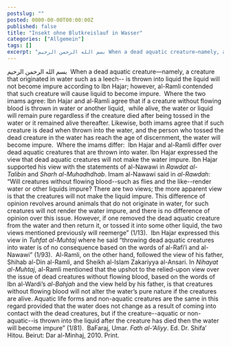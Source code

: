 ```yaml
---
postslug: ""
posted: 0000-00-00T00:00:00Z
published: false
title: "Insekt ohne Blutkreislauf in Wasser"
categories: ["Allgemein"]
tags: []
excerpt: "بسم الله الرحمن الرحيم When a dead aquatic creature—namely, a creature that originated in water suc..."
---
```


بسم الله الرحمن الرحيم 
When a dead aquatic creature—namely, a creature that originated in water such as a leech-- is thrown into liquid the liquid will not become impure according to Ibn Hajar; however, al-Ramli contended that such creature will cause liquid to become impure. 
Where the two imams agree:
Ibn Hajar and al-Ramli agree that if a creature without flowing blood is thrown in water or another liquid,  while alive, the water or liquid will remain pure regardless if the creature died after being tossed in the water or it remained alive thereafter. Likewise, both imams agree that if such creature is dead when thrown into the water, and the person who tossed the dead creature in the water has reach the age of discernment, the water will become impure. 
Where the imams differ: 
Ibn Hajar and al-Ramli differ over dead aquatic creatures that are thrown into water. Ibn Hajar expressed the view that dead aquatic creatures will not make the water impure. Ibn Hajar supported his view with the statements of al-Nawawi in _Rawdat al-Talibin_ and _Sharh al-Muhadhdhab_. Imam al-Nawawi said in _al-Rawdah_:
“Will creatures without flowing blood--such as flies and the like--render water or other liquids impure? There are two views; the more apparent view is that the creatures will not make the liquid impure. This difference of opinion revolves around animals that do not originate in water, for such creatures will not render the water impure, and there is no difference of opinion over this issue. However, if one removed the dead aquatic creature from the water and then return it, or tossed it into some other liquid, the two views mentioned previously will reemerge” (1/13). 
Ibn Hajar expressed this view in _Tuhfat al-Muhtaj_ where he said “throwing dead aquatic creatures into water is of no consequence based on the words of al-Rafi’i and al-Nawawi” (1/93). 
Al-Ramli, on the other hand, followed the view of his father, Shihab al-Din al-Ramli, and Sheikh al-Islam Zakariyya al-Ansari. In _Nihayat al-Muhtaj_, al-Ramli mentioned that the upshot to the relied-upon view over the issue of dead creatures without flowing blood, based on the words of Ibn al-Wardi’s _al-Bahjah_ and the view held by his father, is that creatures without flowing blood will not alter the water’s pure nature if the creatures are alive. Aquatic life forms and non-aquatic creatures are the same in this regard provided that the water does not change as a result of coming into contact with the dead creatures, but if the creature--aquatic or non-aquatic--is thrown into the liquid after the creature has died then the water will become impure” (1/81). 
BaFaraj, Umar. _Fath al-‘Aliyy_. Ed. Dr. Shifa’ Hitou. Beirut: Dar al-Minhaj, 2010\. Print.